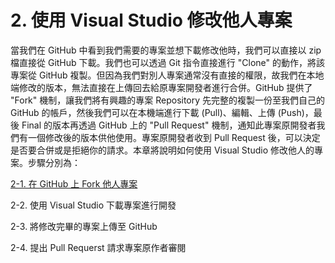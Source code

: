 # 2. 使用 Visual Studio 修改他人專案

當我們在 GitHub 中看到我們需要的專案並想下載修改他時，我們可以直接以 zip 檔直接從 GitHub 下載。我們也可以透過 Git 指令直接進行 "Clone" 的動作，將該專案從 GitHub 複製。但因為我們對別人專案通常沒有直接的權限，故我們在本地端修改的版本，無法直接在上傳回去給原專案開發者進行合併。GitHub 提供了 "Fork" 機制，讓我們將有興趣的專案 Repository 先完整的複製一份至我們自己的 GitHub 的帳戶，然後我們可以在本機端進行下載 \(Pull\)、編輯、上傳 \(Push\)，最後 Final 的版本再透過 GitHub 上的 "Pull Request" 機制，通知此專案原開發者我們有一個修改後的版本供他使用。專案原開發者收到 Pull Request 後，可以決定是否要合併或是拒絕你的請求。本章將說明如何使用 Visual Studio 修改他人的專案。步驟分別為：

[2-1. 在 GitHub 上 Fork 他人專案](/chapter2/ch2-1.md)

2-2. 使用 Visual Studio 下載專案進行開發

2-3. 將修改完畢的專案上傳至 GitHub

2-4. 提出 Pull Requerst 請求專案原作者審閱

